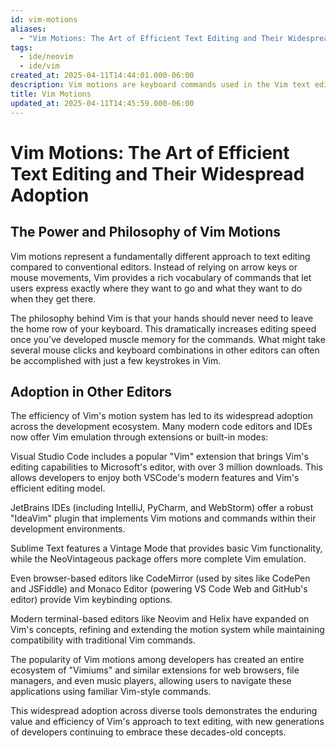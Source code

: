 ```yaml
---
id: vim-motions
aliases:
  - "Vim Motions: The Art of Efficient Text Editing and Their Widespread Adoption"
tags:
  - ide/neovim
  - ide/vim
created_at: 2025-04-11T14:44:01.000-06:00
description: Vim motions are keyboard commands used in the Vim text editor that allow users to navigate, select, and manipulate text with speed and precision. These motions form a powerful, language-like system where commands can be combined to perform complex editing operations without ever touching the mouse.
title: Vim Motions
updated_at: 2025-04-11T14:45:59.000-06:00
---
```


# Vim Motions: The Art of Efficient Text Editing and Their Widespread Adoption

## The Power and Philosophy of Vim Motions

Vim motions represent a fundamentally different approach to text editing compared to conventional editors. Instead of relying on arrow keys or mouse movements, Vim provides a rich vocabulary of commands that let users express exactly where they want to go and what they want to do when they get there.

The philosophy behind Vim is that your hands should never need to leave the home row of your keyboard. This dramatically increases editing speed once you've developed muscle memory for the commands. What might take several mouse clicks and keyboard combinations in other editors can often be accomplished with just a few keystrokes in Vim.

## Adoption in Other Editors

The efficiency of Vim's motion system has led to its widespread adoption across the development ecosystem. Many modern code editors and IDEs now offer Vim emulation through extensions or built-in modes:

Visual Studio Code includes a popular "Vim" extension that brings Vim's editing capabilities to Microsoft's editor, with over 3 million downloads. This allows developers to enjoy both VSCode's modern features and Vim's efficient editing model.

JetBrains IDEs (including IntelliJ, PyCharm, and WebStorm) offer a robust "IdeaVim" plugin that implements Vim motions and commands within their development environments.

Sublime Text features a Vintage Mode that provides basic Vim functionality, while the NeoVintageous package offers more complete Vim emulation.

Even browser-based editors like CodeMirror (used by sites like CodePen and JSFiddle) and Monaco Editor (powering VS Code Web and GitHub's editor) provide Vim keybinding options.

Modern terminal-based editors like Neovim and Helix have expanded on Vim's concepts, refining and extending the motion system while maintaining compatibility with traditional Vim commands.

The popularity of Vim motions among developers has created an entire ecosystem of "Vimiums" and similar extensions for web browsers, file managers, and even music players, allowing users to navigate these applications using familiar Vim-style commands.

This widespread adoption across diverse tools demonstrates the enduring value and efficiency of Vim's approach to text editing, with new generations of developers continuing to embrace these decades-old concepts.
